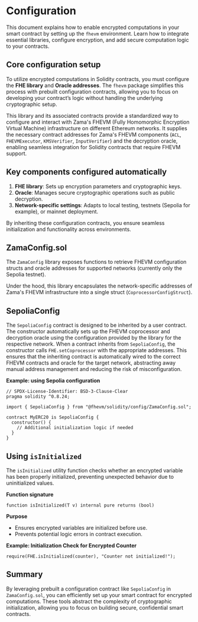 # Configuration

This document explains how to enable encrypted computations in your smart contract by setting up the `fhevm` environment. Learn how to integrate essential libraries, configure encryption, and add secure computation logic to your contracts.

## Core configuration setup

To utilize encrypted computations in Solidity contracts, you must configure the **FHE library** and **Oracle addresses**. The `fhevm` package simplifies this process with prebuilt configuration contracts, allowing you to focus on developing your contract’s logic without handling the underlying cryptographic setup.

This library and its associated contracts provide a standardized way to configure and interact with Zama's FHEVM (Fully Homomorphic Encryption Virtual Machine) infrastructure on different Ethereum networks. It supplies the necessary contract addresses for Zama's FHEVM components (`ACL`, `FHEVMExecutor`, `KMSVerifier`, `InputVerifier`) and the decryption oracle, enabling seamless integration for Solidity contracts that require FHEVM support.

## Key components configured automatically

1. **FHE library**: Sets up encryption parameters and cryptographic keys.
2. **Oracle**: Manages secure cryptographic operations such as public decryption.
3. **Network-specific settings**: Adapts to local testing, testnets (Sepolia for example), or mainnet deployment.

By inheriting these configuration contracts, you ensure seamless initialization and functionality across environments.

## ZamaConfig.sol

The `ZamaConfig` library exposes functions to retrieve FHEVM configuration structs and oracle addresses for supported networks (currently only the Sepolia testnet).

Under the hood, this library encapsulates the network-specific addresses of Zama's FHEVM infrastructure into a single struct (`CoprocessorConfigStruct`).

## SepoliaConfig

The `SepoliaConfig` contract is designed to be inherited by a user contract. The constructor automatically sets up the FHEVM coprocessor and decryption oracle using the configuration provided by the library for the respective network. When a contract inherits from `SepoliaConfig`, the constructor calls `FHE.setCoprocessor` with the appropriate addresses. This ensures that the inheriting contract is automatically wired to the correct FHEVM contracts and oracle for the target network, abstracting away manual address management and reducing the risk of misconfiguration.

**Example: using Sepolia configuration**

```solidity
// SPDX-License-Identifier: BSD-3-Clause-Clear
pragma solidity ^0.8.24;

import { SepoliaConfig } from "@fhevm/solidity/config/ZamaConfig.sol";

contract MyERC20 is SepoliaConfig {
  constructor() {
    // Additional initialization logic if needed
  }
}
```

## Using `isInitialized`

The `isInitialized` utility function checks whether an encrypted variable has been properly initialized, preventing unexpected behavior due to uninitialized values.

**Function signature**

```solidity
function isInitialized(T v) internal pure returns (bool)
```

**Purpose**

- Ensures encrypted variables are initialized before use.
- Prevents potential logic errors in contract execution.

**Example: Initialization Check for Encrypted Counter**

```solidity
require(FHE.isInitialized(counter), "Counter not initialized!");
```

## Summary

By leveraging prebuilt a configuration contract like `SepoliaConfig` in `ZamaConfig.sol`, you can efficiently set up your smart contract for encrypted computations. These tools abstract the complexity of cryptographic initialization, allowing you to focus on building secure, confidential smart contracts.
